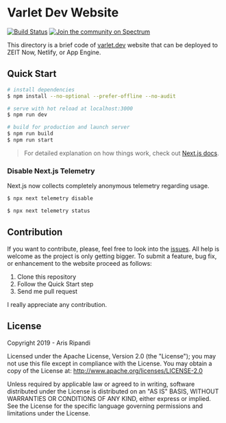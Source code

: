 # Varlet Dev Website

[![Build Status][build-badge]][build-url]
[![Join the community on Spectrum][spectrum-badge]][spectrum-url]

This directory is a brief code of [varlet.dev](https://varlet.dev) website that
can be deployed to ZEIT Now, Netlify, or App Engine.

## Quick Start

```bash
# install dependencies
$ npm install --no-optional --prefer-offline --no-audit

# serve with hot reload at localhost:3000
$ npm run dev

# build for production and launch server
$ npm run build
$ npm run start
```

> For detailed explanation on how things work, check out [Next.js docs](https://nextjs.org).

### Disable Next.js Telemetry

Next.js now collects completely anonymous telemetry regarding usage.

```sh
$ npx next telemetry disable

$ npx next telemetry status
```

## Contribution

If you want to contribute, please, feel free to look into the [issues](https://github.com/varletdev/website/issues).
All help is welcome as the project is only getting bigger. To submit a feature, bug fix, or enhancement to the website
proceed as follows:

1. Clone this repository
2. Follow the Quick Start step
3. Send me pull request

I really appreciate any contribution.

## License

Copyright 2019 - Aris Ripandi

Licensed under the Apache License, Version 2.0 (the "License"); you may not use this
file except in compliance with the License. You may obtain a copy of the License at:
<http://www.apache.org/licenses/LICENSE-2.0>

Unless required by applicable law or agreed to in writing, software distributed under
the License is distributed on an "AS IS" BASIS, WITHOUT WARRANTIES OR CONDITIONS OF
ANY KIND, either express or implied. See the License for the specific language
governing permissions and limitations under the License.

[build-url]: https://travis-ci.com/varletdev/website
[build-badge]: https://api.travis-ci.com/varletdev/website.svg?branch=master
[spectrum-url]: https://spectrum.chat/varlet
[spectrum-badge]: https://withspectrum.github.io/badge/badge.svg
